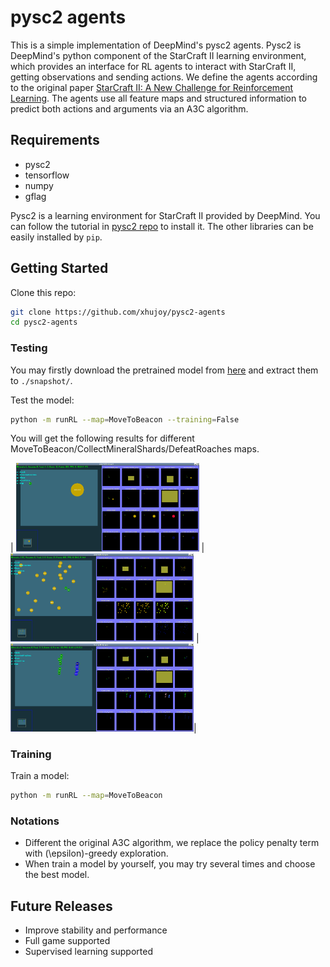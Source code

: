 # pysc2 agents

This is a simple implementation of DeepMind's pysc2 agents.
Pysc2 is DeepMind's python component of the StarCraft II
learning environment, which provides an interface for RL
agents to interact with StarCraft II, getting observations
and sending actions.
We define the agents according to the original paper
[StarCraft II: A New Challenge for Reinforcement Learning](
https://deepmind.com/documents/110/sc2le.pdf). The agents use
all feature maps and structured information to predict both
actions and arguments via an A3C algorithm.


## Requirements
- pysc2
- tensorflow
- numpy
- gflag

Pysc2 is a learning environment for StarCraft II provided
by DeepMind. You can follow the tutorial in [pysc2 repo](
https://github.com/deepmind/pysc2) to install it. The other
libraries can be easily installed by `pip`.


## Getting Started
Clone this repo:
```bash
git clone https://github.com/xhujoy/pysc2-agents
cd pysc2-agents
```

### Testing
You may firstly download the pretrained model from
[here](https://github.com/deepmind/pysc2) and extract
them to `./snapshot/`.

Test the model:
```bash
python -m runRL --map=MoveToBeacon --training=False
```

You will get the following results for different
MoveToBeacon/CollectMineralShards/DefeatRoaches maps.

| <img src=images/MoveToBeacon.gif width="293px"/>
| <img src=images/CollectMineralShards.gif width="293px">
| <img src=images/DefeatRoaches.gif width="293px">|

### Training

Train a model:
```bash
python -m runRL --map=MoveToBeacon
```

### Notations
- Different the original A3C algorithm, we replace the policy
penalty term with \(\epsilon\)-greedy exploration.
- When train a model by yourself, you may try several times
and choose the best model.


## Future Releases
- Improve stability and performance
- Full game supported
- Supervised learning supported
